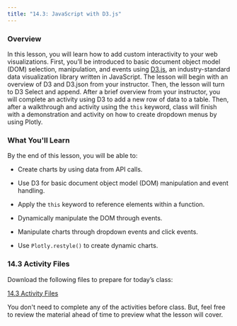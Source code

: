 ```yaml
---
title: "14.3: JavaScript with D3.js"
---
```


<img style="display: none;" src="https://static.bc-edx.com/data/dl-1-2/m14/lms/img/banner.jpg" alt="lesson banner" />

### Overview

In this lesson, you will learn how to add custom interactivity to your web visualizations. First, you’ll be introduced to basic document object model (DOM) selection, manipulation, and events using [D3.js](https://d3js.org/), an industry-standard data visualization library written in JavaScript. The lesson will begin with an overview of D3 and D3.json from your instructor. Then, the lesson will turn to D3 Select and append. After a brief overview from your instructor, you will complete an activity using D3 to add a new row of data to a table. Then, after a walkthrough and activity using the `this` keyword, class will finish with a demonstration and activity on how to create dropdown menus by using Plotly.

### What You'll Learn

By the end of this lesson, you will be able to:

* Create charts by using data from API calls.

* Use D3 for basic document object model (DOM) manipulation and event handling.

* Apply the `this` keyword to reference elements within a function.

* Dynamically manipulate the DOM through events.

* Manipulate charts through dropdown events and click events.

* Use `Plotly.restyle()` to create dynamic charts.
### 14.3 Activity Files

Download the following files to prepare for today’s class:

[14.3 Activity Files](https://static.bc-edx.com/data/dl-1-2/m14/lms/activities/Class_3_Activities.zip)

You don't need to complete any of the activities before class. But, feel free to review the material ahead of time to preview what the lesson will cover.
